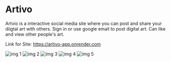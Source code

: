 # Artivo 
Artvio is a interactive social media site where you can post and share your diigtal art with others. Sign in or use google email to post digital art. Can like and view other people's art. 

Link for Site: https://artivo-app.onrender.com

![img 1](https://user-images.githubusercontent.com/110050048/208008002-d01c5aed-2605-45d4-9465-a4215a52f5ba.png)
![img 2](https://user-images.githubusercontent.com/110050048/208008008-f4f60fbf-a994-49eb-aed0-d90d46800829.png)
![img 3](https://user-images.githubusercontent.com/110050048/208008012-ab221f96-403b-4cf4-8f6c-ca71c0185515.png)
![img 4](https://user-images.githubusercontent.com/110050048/208008021-06e5bb17-ce86-4bb8-9505-bdfe84b9a249.png)
![img 5](https://user-images.githubusercontent.com/110050048/208008027-3f500ae5-d170-4532-9254-682476076d96.png)
